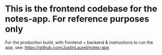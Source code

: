 
# This is the frontend codebase for the notes-app. For reference purposes only

For the production build, with frontend + backend & instructions to run the app, see: https://github.com/JustinLaurel/notes-app

